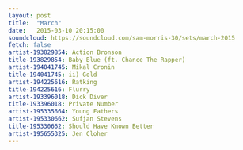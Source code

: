 ```yaml
---
layout: post
title:  "March"
date:   2015-03-10 20:15:00
soundcloud: https://soundcloud.com/sam-morris-30/sets/march-2015
fetch: false
artist-193829854: Action Bronson
title-193829854: Baby Blue (ft. Chance The Rapper)
artist-194041745: Mikal Cronin
title-194041745: ii) Gold
artist-194225616: Ratking
title-194225616: Flurry
artist-193396018: Dick Diver
title-193396018: Private Number
artist-195335664: Young Fathers
artist-195330662: Sufjan Stevens
title-195330662: Should Have Known Better
artist-195655325: Jen Cloher
---
```


